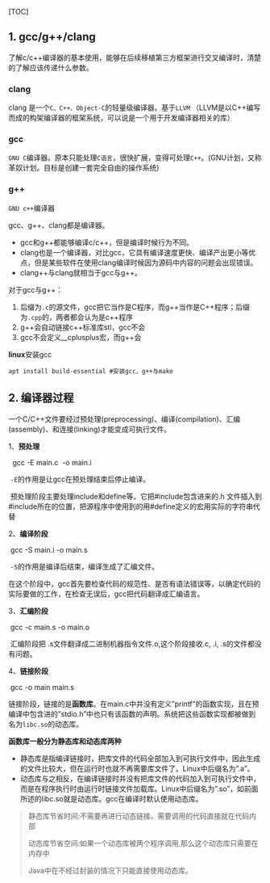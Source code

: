 

[TOC]

## 1. gcc/g++/clang

了解c/c++编译器的基本使用，能够在后续移植第三方框架进行交叉编译时，清楚的了解应该传递什么参数。

### clang

clang 是一个`C、C++、Object-C`的轻量级编译器。基于`LLVM` （LLVM是以C++编写而成的构架编译器的框架系统，可以说是一个用于开发编译器相关的库）

### gcc

`GNU C`编译器。原本只能处理`C语言`，很快扩展，变得可处理`C++`。(GNU计划，又称革奴计划。目标是创建一套完全自由的操作系统)

### g++

`GNU c++`编译器



gcc、g++、clang都是编译器。

- gcc和g++都能够编译c/c++，但是编译时候行为不同。
- clang也是一个编译器，对比gcc，它具有编译速度更快、编译产出更小等优点，但是某些软件在使用clang编译时候因为源码中内容的问题会出现错误。
- clang++与clang就相当于gcc与g++。



对于gcc与g++：

1. 后缀为`.c`的源文件，gcc把它当作是C程序，而g++当作是C++程序；后缀为`.cpp`的，两者都会认为是c++程序
2. g++会自动链接c++标准库stl，gcc不会
3. gcc不会定义__cplusplus宏，而g++会



**linux**安装gcc

```shell
apt install build-essential #安装gcc、g++与make
```

## 2. 编译器过程

一个C/C++文件要经过预处理(preprocessing)、编译(compilation)、汇编(assembly)、和连接(linking)才能变成可执行文件。

1、**预处理**

​	 gcc -E main.c  -o main.i 

​	 `-E`的作用是让gcc在预处理结束后停止编译。

​	预处理阶段主要处理include和define等。它把#include包含进来的.h 文件插入到#include所在的位置，把源程序中使用到的用#define定义的宏用实际的字符串代替

2、**编译阶段**

​	gcc -S main.i -o main.s

​	 `-S`的作用是编译后结束，编译生成了汇编文件。

​	在这个阶段中，gcc首先要检查代码的规范性、是否有语法错误等，以确定代码的实际要做的工作，在检查无误后，gcc把代码翻译成汇编语言。

3、**汇编阶段**

​	gcc -c main.s -o main.o

​	汇编阶段把 .s文件翻译成二进制机器指令文件.o,这个阶段接收.c, .i, .s的文件都没有问题。

4、**链接阶段**

​	gcc -o main main.s

​	链接阶段，链接的是**函数库**。在main.c中并没有定义”printf”的函数实现，且在预编译中包含进的”stdio.h”中也只有该函数的声明。系统把这些函数实现都被做到名为`libc.so`的动态库。



**函数库一般分为静态库和动态库两种**

- 静态库是指编译链接时，把库文件的代码全部加入到可执行文件中，因此生成的文件比较大，但在运行时也就不再需要库文件了。Linux中后缀名为”.a”。
- 动态库与之相反，在编译链接时并没有把库文件的代码加入到可执行文件中，而是在程序执行时由运行时链接文件加载库。Linux中后缀名为”.so”，如前面所述的libc.so就是动态库。gcc在编译时默认使用动态库。

> 静态库节省时间:不需要再进行动态链接，需要调用的代码直接就在代码内部
>
> 动态库节省空间:如果一个动态库被两个程序调用,那么这个动态库只需要在内存中
>
> Java中在不经过封装的情况下只能直接使用动态库。












